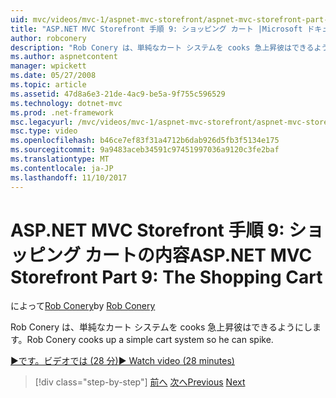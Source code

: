 ```yaml
---
uid: mvc/videos/mvc-1/aspnet-mvc-storefront/aspnet-mvc-storefront-part-9-the-shopping-cart
title: "ASP.NET MVC Storefront 手順 9: ショッピング カート |Microsoft ドキュメント"
author: robconery
description: "Rob Conery は、単純なカート システムを cooks 急上昇彼はできるようにします。"
ms.author: aspnetcontent
manager: wpickett
ms.date: 05/27/2008
ms.topic: article
ms.assetid: 47d8a6e3-21de-4ac9-be5a-9f755c596529
ms.technology: dotnet-mvc
ms.prod: .net-framework
msc.legacyurl: /mvc/videos/mvc-1/aspnet-mvc-storefront/aspnet-mvc-storefront-part-9-the-shopping-cart
msc.type: video
ms.openlocfilehash: b46ce7ef83f31a4712b6dab926d5fb3f5134e175
ms.sourcegitcommit: 9a9483aceb34591c97451997036a9120c3fe2baf
ms.translationtype: MT
ms.contentlocale: ja-JP
ms.lasthandoff: 11/10/2017
---
```

<a name="aspnet-mvc-storefront-part-9-the-shopping-cart"></a><span data-ttu-id="f1fc8-103">ASP.NET MVC Storefront 手順 9: ショッピング カートの内容</span><span class="sxs-lookup"><span data-stu-id="f1fc8-103">ASP.NET MVC Storefront Part 9: The Shopping Cart</span></span>
====================
<span data-ttu-id="f1fc8-104">によって[Rob Conery](https://github.com/robconery)</span><span class="sxs-lookup"><span data-stu-id="f1fc8-104">by [Rob Conery](https://github.com/robconery)</span></span>

<span data-ttu-id="f1fc8-105">Rob Conery は、単純なカート システムを cooks 急上昇彼はできるようにします。</span><span class="sxs-lookup"><span data-stu-id="f1fc8-105">Rob Conery cooks up a simple cart system so he can spike.</span></span>

[<span data-ttu-id="f1fc8-106">&#9654;です。ビデオでは (28 分)</span><span class="sxs-lookup"><span data-stu-id="f1fc8-106">&#9654; Watch video (28 minutes)</span></span>](https://channel9.msdn.com/Blogs/ASP-NET-Site-Videos/aspnet-mvc-storefront-part-9-the-shopping-cart)

>[!div class="step-by-step"]
<span data-ttu-id="f1fc8-107">[前へ](aspnet-mvc-storefront-part-8-testing-controllers-iteration-1-complete.md)
[次へ](aspnet-mvc-storefront-part-10-shopping-cart-refactor-and-authorization.md)</span><span class="sxs-lookup"><span data-stu-id="f1fc8-107">[Previous](aspnet-mvc-storefront-part-8-testing-controllers-iteration-1-complete.md)
[Next](aspnet-mvc-storefront-part-10-shopping-cart-refactor-and-authorization.md)</span></span>
